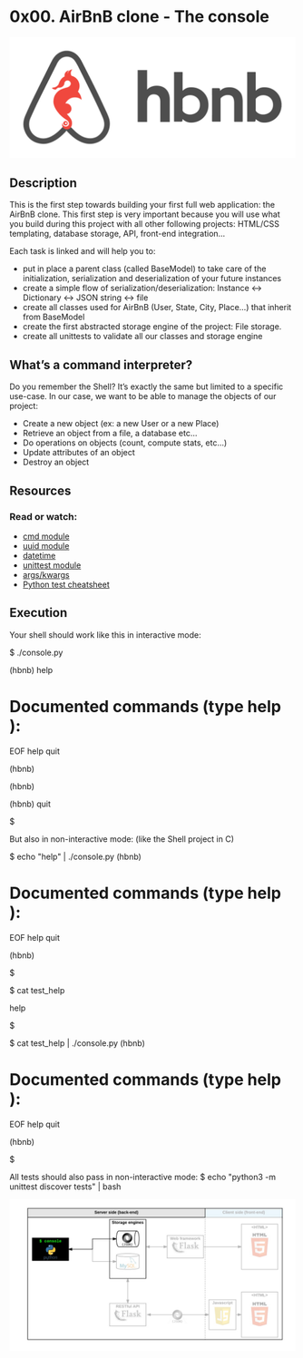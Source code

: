 # **0x00. AirBnB clone - The console**
![](images/65f4a1dd9c51265f49d0.png)

## **Description** 

This is the first step towards building your first full web application: the AirBnB clone. This first step is very important because you will use what you build during this project with all other following projects: HTML/CSS templating, database storage, API, front-end integration…

Each task is linked and will help you to:

* put in place a parent class (called BaseModel) to take care of the initialization, serialization and deserialization of your future instances
* create a simple flow of serialization/deserialization: Instance <-> Dictionary <-> JSON string <-> file
* create all classes used for AirBnB (User, State, City, Place…) that inherit from BaseModel
* create the first abstracted storage engine of the project: File storage. 
* create all unittests to validate all our classes and storage engine

## **What’s a command interpreter?**
Do you remember the Shell? It’s exactly the same but limited to a specific use-case. In our case, we want to be able to manage the objects of our project:

* Create a new object (ex: a new User or a new Place)
* Retrieve an object from a file, a database etc…
* Do operations on objects (count, compute stats, etc…)
* Update attributes of an object
* Destroy an object

## **Resources**
### **Read or watch:**

* [cmd module](https://docs.python.org/3.8/library/cmd.html)
* [uuid module](https://docs.python.org/3.8/library/uuid.html) 
* [datetime](https://docs.python.org/3.8/library/datetime.html)
* [unittest module](https://docs.python.org/3.8/library/unittest.html#module-unittest)
* [args/kwargs](https://yasoob.me/2013/08/04/args-and-kwargs-in-python-explained/)
* [Python test cheatsheet](https://www.pythonsheets.com/notes/python-tests.html)

## **Execution**
Your shell should work like this in interactive mode:

$ ./console.py

(hbnb) help

Documented commands (type help <topic>):
========================================
EOF  help  quit

(hbnb) 

(hbnb) 

(hbnb) quit

$

But also in non-interactive mode: (like the Shell project in C)

$ echo "help" | ./console.py
(hbnb)

Documented commands (type help <topic>):
========================================
EOF  help  quit

(hbnb) 

$

$ cat test_help

help

$

$ cat test_help | ./console.py
(hbnb)

Documented commands (type help <topic>):
========================================
EOF  help  quit

(hbnb) 

$

All tests should also pass in non-interactive mode: $ echo "python3 -m unittest discover tests" | bash

![](images/815046647d23428a14ca.png)